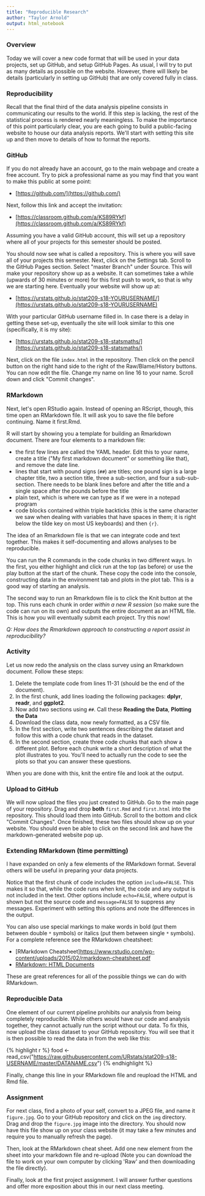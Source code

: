```yaml
---
title: "Reproducible Research"
author: "Taylor Arnold"
output: html_notebook
---
```




### Overview

Today we will cover a new code format that will be used in your data projects,
set up GitHub, and setup GitHub Pages. As usual, I will
try to put as many details as possible on the website. However, there
will likely be details (particularly in setting up GitHub) that are only
covered fully in class.

### Reproducibility

Recall that the final third of the data analysis pipeline consists in
communicating our results to the world. If this step is lacking, the rest of
the statistical process is rendered nearly meaningless. To make the importance
of this point particularly clear, you are each going to build a public-facing
website to house our data analysis reports. We'll start with setting this site
up and then move to details of how to format the reports.

### GitHub

If you do not already have an account, go to the main webpage and create a
free account. Try to pick a professional name as you may find that you want
to make this public at some point:

- [https://github.com/](https://github.com/)

Next, follow this link and accept the invitation:

- [https://classroom.github.com/a/KS89RYkf](https://classroom.github.com/a/KS89RYkf)

Assuming you have a valid GitHub account, this will set up a repository where
all of your projects for this semester should be posted.

You should now see what is called a repository. This is where you will save
all of your projects this semester. Next, click on the Settings tab. Scroll to
the GitHub Pages section. Select "master Branch" under Source. This will make
your repository show up as a website. It can sometimes take a while (upwards
of 30 minutes or more) for this first push to work, so that is why we are
starting here. Eventually your website will show up at:

- [https://urstats.github.io/stat209-s18-YOURUSERNAME/](https://urstats.github.io/stat209-s18-YOURUSERNAME)

With your particular GitHub username filled in. In case there is a delay in
getting these set-up, eventually the site will look similar to this one
(specifically, it is my site):

- [https://urstats.github.io/stat209-s18-statsmaths/](https://urstats.github.io/stat209-s18-statsmaths/)

Next, click on the file `index.html` in the repository. Then click on the
pencil button on the right hand side to the right of the Raw/Blame/History
buttons. You can now edit the file. Change my name on line 16 to your name.
Scroll down and click "Commit changes".

### RMarkdown

Next, let's open RStudio again. Instead of opening an RScript, though, this
time open an RMarkdown file. It will ask you to save the file before
continuing. Name it first.Rmd.

R will start by showing you a template for building an Rmarkdown document.
There are four elements to a markdown file:

- the first few lines are called the YAML header. Edit this to your name,
create a title ("My first markdown document" or something like that), and remove
the date line.
- lines that start with pound signs (`##`) are titles; one pound sign is a
large chapter title, two a section title, three a sub-section, and four a
sub-sub-section. There needs to be blank lines before and after the title and
a single space after the pounds before the title
- plain text, which is where we can type as if we were in a notepad program
- code blocks contained within triple backticks (this is the same character we
saw when dealing with variables that have spaces in them; it is right below
the tilde key on most US keyboards) and then `{r}`.

The idea of an Rmarkdown file is that we can integrate code and text together.
This makes it self-documenting and allows analyses to be reproducible.

You can run the R commands in the code chunks in two different ways. In the
first, you either highlight and click run at the top (as before) or
use the play  button at the start of the chunk. These copy the code into the
console, constructing data in the environment tab and plots in the plot tab.
This is a good way of starting an analysis.

The second way to run an Rmarkdown file is to click the Knit button at the
top. This runs each chunk in order *within a new R session* (so make sure
the code can run on its own) and outputs the entire document as an HTML file.
This is how you will eventually submit each project. Try this now!

*Q: How does the Rmarkdown approach to constructing a report assist in
reproducibility?*

### Activity

Let us now redo the analysis on the class survey using an Rmarkdown
document. Follow these steps:

1. Delete the template code from lines 11-31 (should be the end of the
document).
2. In the first chunk, add lines loading the following packages: **dplyr**,
**readr**, and **ggplot2**.
3. Now add two sections using `##`. Call these **Reading the Data**,
**Plotting the Data**
4. Download the class data, now newly formatted, as a CSV file.
5. In the first section, write two sentences describing the dataset and follow
this with a code chunk that reads in the dataset.
6. In the second section, create three code chunks that each show a different
plot. Before each chunk write a short description of what the plot illustrates
to you. You'll need to actually run the code to see the plots so that you can
answer these questions.

When you are done with this, knit the entire file and look at the output.

### Upload to GitHub

We will now upload the files you just created to GitHub. Go to
the main page of your repository. Drag and drop **both** `first.Rmd` and
`first.html` into the repository. This should load them into GitHub. Scroll to
the bottom and click "Commit Changes". Once finished, these two files should
show up on your website. You should even be able to click on the second link
and have the markdown-generated website pop up.

### Extending RMarkdown (time permitting)

I have expanded on only a few elements of the RMarkdown format. Several others
will be useful in preparing your data projects.

Notice that the first chunk of code includes the option `include=FALSE`. This
makes it so that, while the code runs when knit, the code and any output is
not included in the text. Other options include `echo=FALSE`, where output is
shown but not the source code and `message=FALSE` to suppress any messages.
Experiment with setting this options and note the differences in the output.

You can also use special markings to make words in bold (put them between
double `*` symbols) or italics (put them between single `*` symbols). For a
complete reference see the RMarkdown cheatsheet:

- [RMarkdown Cheatsheet]https://www.rstudio.com/wp-content/uploads/2015/02/rmarkdown-cheatsheet.pdf
- [RMarkdown: HTML Documents](http://rmarkdown.rstudio.com/html_document_format.html)

These are great references for all of the possible things we can do with
RMarkdown.

### Reproducible Data

One element of our current pipeline prohibits our analysis from being
completely reproducible. While others would have our code and analysis
together, they cannot actually run the script without our data. To fix
this, now upload the class dataset to your GitHub repository. You will see
that it is then possible to read the data in from the web like this:


{% highlight r %}
food <- read_csv("https://raw.githubusercontent.com/URstats/stat209-s18-USERNAME/master/DATANAME.csv")
{% endhighlight %}

Finally, change this line in your RMarkdown file and reupload the HTML and
Rmd file.

### Assignment

For next class, find a photo of your self, convert to a JPEG file, and name it
`figure.jpg`. Go to your GitHub repository and click on the `img` directory.
Drag and drop the `figure.jpg` image into the directory. You should now have
this file show up on your class website (it may take a few minutes and require
you to manually refresh the page).

Then, look at the RMarkdown cheat sheet. Add one new element from the sheet
into your markdown file and re-upload (Note you can download the file to work
on your own computer by clicking 'Raw' and then downloading the file
directly).

Finally, look at the first project assignment. I will answer further questions
and offer more exposition about this in our next class meeting.


